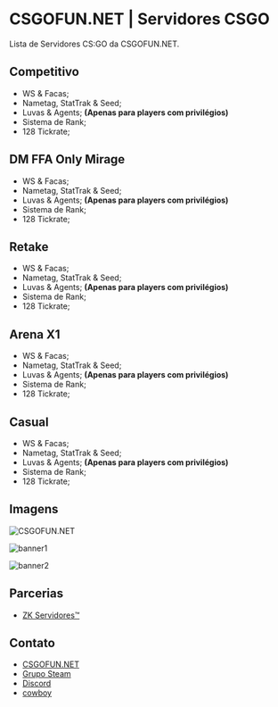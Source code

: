 # CSGOFUN.NET | Servidores CSGO
Lista de Servidores CS:GO da CSGOFUN.NET.

## Competitivo
- WS & Facas;
- Nametag, StatTrak & Seed;
- Luvas & Agents; **(Apenas para players com privilégios)**
- Sistema de Rank;
- 128 Tickrate;

## DM FFA Only Mirage
- WS & Facas;
- Nametag, StatTrak & Seed;
- Luvas & Agents; **(Apenas para players com privilégios)**
- Sistema de Rank;
- 128 Tickrate;

## Retake
- WS & Facas;
- Nametag, StatTrak & Seed;
- Luvas & Agents; **(Apenas para players com privilégios)**
- Sistema de Rank;
- 128 Tickrate;

## Arena X1
- WS & Facas;
- Nametag, StatTrak & Seed;
- Luvas & Agents; **(Apenas para players com privilégios)**
- Sistema de Rank;
- 128 Tickrate;

## Casual
- WS & Facas;
- Nametag, StatTrak & Seed;
- Luvas & Agents; **(Apenas para players com privilégios)**
- Sistema de Rank;
- 128 Tickrate;

## Imagens
![CSGOFUN.NET](https://user-images.githubusercontent.com/32937653/80895340-3a693300-8cba-11ea-9eb8-04741b28157d.png)

![banner1](https://user-images.githubusercontent.com/32937653/80895341-3b9a6000-8cba-11ea-98a3-541ffdb846dd.png)

![banner2](https://user-images.githubusercontent.com/32937653/80895342-3b9a6000-8cba-11ea-946b-819e681aa2c1.png)

## Parcerias
- [ZK Servidores™](https://zkservidores.com)

## Contato
- [CSGOFUN.NET](http://csgofun.net)
- [Grupo Steam](https://steamcommunity.com/groups/ggservidores)
- [Discord](https://www.discord.gg/J8XtQSB)
- [cowboy](https://steamcommunity.com/profiles/76561198444723335)
